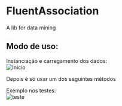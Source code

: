 # FluentAssociation
A lib for data mining

## Modo de uso:

Instanciação e carregamento dos dados:
<br>
![Inicio](https://user-images.githubusercontent.com/30809620/68982274-16399880-07e5-11ea-84ab-f3cf84707817.PNG)

Depois é só usar um dos seguintes métodos

Exemplo nos testes:
<br>
![teste](https://user-images.githubusercontent.com/30809620/68982733-f2775200-07e6-11ea-9b64-8fc5417e3fab.PNG)
